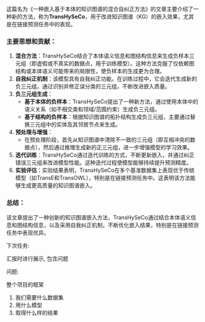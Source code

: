这篇名为《一种嵌入基于本体的知识图谱的混合自纠正方法》的文章主要介绍了一种新的方法，称为**TransHySeCo**，用于改进知识图谱（KG）的嵌入效果，尤其是在链接预测任务中的表现。

### 主要思想和贡献：

1. **混合方法**：TransHySeCo结合了本体语义信息和图结构信息来生成负样本三元组（即虚假或不真实的数据点，用于训练模型）。这种方法克服了仅依赖图结构或本体语义可能带来的局限性，使负样本的生成更为合理。
2. **自我纠正机制**：该模型具有自我纠正功能。在训练过程中，它会迭代生成新的负三元组，通过识别并修正误分类的三元组，不断改进嵌入质量。
3. **负三元组生成**：
   - **基于本体的负样本**：TransHySeCo提出了一种新方法，通过使用本体中的语义关系（如不相交类和领域/范围约束）生成负三元组。
   - **基于结构的负样本**：根据知识图谱的拓扑结构生成负三元组，主要通过替换三元组中的实体及其邻居节点来生成。
4. **预处理与增强**：
   - 在预处理阶段，首先从知识图谱中清除不一致的三元组（即互相冲突的数据点），然后通过推理生成新的正三元组，进一步增强模型的学习效果。
5. **迭代训练**：TransHySeCo通过迭代训练的方式，不断更新嵌入，并通过纠正错误三元组来改进模型性能。这种迭代过程使模型能够持续提升预测精度。
6. **实验评估**：实验结果表明，TransHySeCo在多个基准数据集上表现优于传统模型（如TransE和TransOWL），特别是在链接预测任务中。这表明该方法能够生成更高质量的知识图谱嵌入。

### 总结：

该文章提出了一种创新的知识图谱嵌入方法，TransHySeCo通过结合本体语义信息和图结构信息，以及采用自我纠正机制，不断优化嵌入结果，特别是在链接预测任务中表现优异。









下次任务:

汇报时进行展示, 包含问题











问题:

整个项目的框架

1. 我们需要什么数据集
2. 用什么模型
3. 取得什么样的结果 
